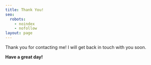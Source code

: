 ```yaml
---
title: Thank You!
seo:
  robots:
    - noindex
    - nofollow
layout: page
---
```


Thank you for contacting me! I will get back in touch with you soon.

**Have a great day!**
